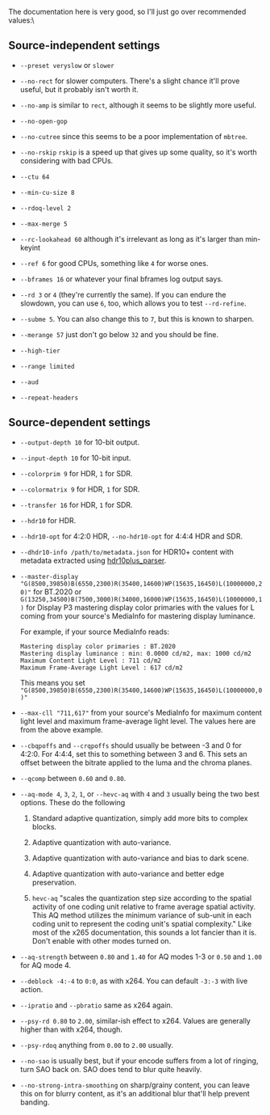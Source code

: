The documentation here is very good, so I'll just go over recommended
values:\
## Source-independent settings

-   `--preset veryslow` or `slower`

-   `--no-rect` for slower computers. There's a slight chance it'll
    prove useful, but it probably isn't worth it.

-   `--no-amp` is similar to `rect`, although it seems to be slightly
    more useful.

-   `--no-open-gop`

-   `--no-cutree` since this seems to be a poor implementation of
    `mbtree`.

-   `--no-rskip` `rskip` is a speed up that gives up some quality, so
    it's worth considering with bad CPUs.

-   `--ctu 64`

-   `--min-cu-size 8`

-   `--rdoq-level 2`

-   `--max-merge 5`

-   `--rc-lookahead 60` although it's irrelevant as long as it's larger
    than min-keyint

-   `--ref 6` for good CPUs, something like `4` for worse ones.

-   `--bframes 16` or whatever your final bframes log output says.

-   `--rd 3` or `4` (they're currently the same).  If you can endure the slowdown, you can use `6`, too, which allows you to test `--rd-refine`.

-   `--subme 5`. You can also change this to `7`, but this is known to
    sharpen.

-   `--merange 57` just don't go below `32` and you should be fine.

-   `--high-tier`

-   `--range limited`

-   `--aud`

-   `--repeat-headers`

## Source-dependent settings

-   `--output-depth 10` for 10-bit output.

-   `--input-depth 10` for 10-bit input.

-   `--colorprim 9` for HDR, `1` for SDR.

-   `--colormatrix 9` for HDR, `1` for SDR.

-   `--transfer 16` for HDR, `1` for SDR.

-   `--hdr10` for HDR.

-   `--hdr10-opt` for 4:2:0 HDR, `--no-hdr10-opt` for 4:4:4 HDR and SDR.

-   `--dhdr10-info /path/to/metadata.json` for HDR10+ content with metadata extracted using [hdr10plus_parser](https://github.com/quietvoid/hdr10plus_parser).

[comment]: <> (-   `--dhdr10-opt` for HDR10+.)

-   `--master-display "G(8500,39850)B(6550,2300)R(35400,14600)WP(15635,16450)L(10000000,20)"`
    for BT.2020 or\
    `G(13250,34500)B(7500,3000)R(34000,16000)WP(15635,16450)L(10000000,1)`
    for Display P3 mastering display color primaries with the values for
    L coming from your source's MediaInfo for mastering display
    luminance.
    
    For example, if your source MediaInfo reads:
    ```
    Mastering display color primaries : BT.2020
    Mastering display luminance : min: 0.0000 cd/m2, max: 1000 cd/m2
    Maximum Content Light Level : 711 cd/m2
    Maximum Frame-Average Light Level : 617 cd/m2
    ```
    This means you set `"G(8500,39850)B(6550,2300)R(35400,14600)WP(15635,16450)L(10000000,0)"`

-   `--max-cll "711,617"` from your source's MediaInfo for maximum
    content light level and maximum frame-average light level.
    The values here are from the above example.

-   `--cbqpoffs` and `--crqpoffs` should usually be between -3 and 0 for 4:2:0.
    For 4:4:4, set this to something between 3 and 6.
    This sets an offset between the bitrate applied to the luma and the
    chroma planes.

-   `--qcomp` between `0.60` and `0.80`.

-   `--aq-mode 4`, `3`, `2`, `1`, or `--hevc-aq` with `4` and `3`
    usually being the two best options. These do the following

    1.  Standard adaptive quantization, simply add more bits to complex
        blocks.

    2.  Adaptive quantization with auto-variance.

    3.  Adaptive quantization with auto-variance and bias to dark scene.

    4.  Adaptive quantization with auto-variance and better edge
        preservation.

    5.  `hevc-aq` "scales the quantization step size according to the
        spatial activity of one coding unit relative to frame average
        spatial activity. This AQ method utilizes the minimum variance
        of sub-unit in each coding unit to represent the coding unit's
        spatial complexity." Like most of the x265 documentation, this
        sounds a lot fancier than it is. Don't enable with other modes
        turned on.

-   `--aq-strength` between `0.80` and `1.40` for AQ modes 1-3 or `0.50` and `1.00` for AQ mode 4.

-   `--deblock -4:-4` to `0:0`, as with x264. You can default `-3:-3`
    with live action.

-   `--ipratio` and `--pbratio` same as x264 again.

-   `--psy-rd 0.80` to `2.00`, similar-ish effect to x264.  Values are generally higher than with x264, though.

-   `--psy-rdoq` anything from `0.00` to `2.00` usually.

-   `--no-sao` is usually best, but if your encode suffers from a lot of ringing, turn SAO back on.  SAO does tend to blur quite heavily.

-   `--no-strong-intra-smoothing` on sharp/grainy content, you can leave
    this on for blurry content, as it's an additional blur that'll help
    prevent banding.
